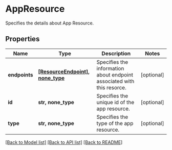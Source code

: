 # AppResource

Specifies the details about App Resource.

## Properties
Name | Type | Description | Notes
------------ | ------------- | ------------- | -------------
**endpoints** | [**[ResourceEndpoint], none_type**](ResourceEndpoint.md) | Specifies the information about endpoint associated with this resorce. | [optional] 
**id** | **str, none_type** | Specifies the unique id of the app resource. | [optional] 
**type** | **str, none_type** | Specifies the type of the app resource. | [optional] 

[[Back to Model list]](../README.md#documentation-for-models) [[Back to API list]](../README.md#documentation-for-api-endpoints) [[Back to README]](../README.md)


